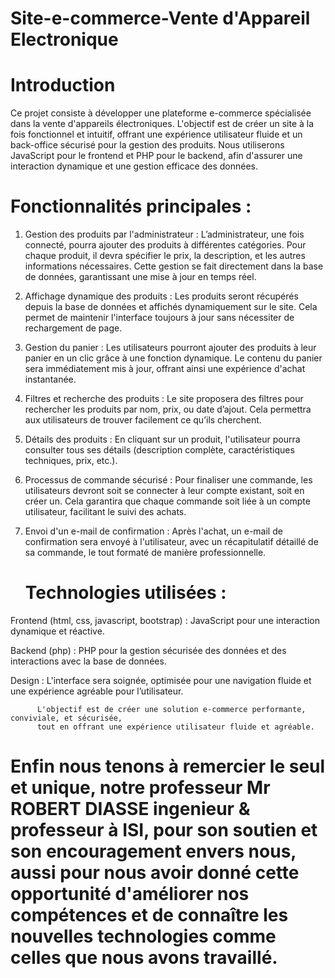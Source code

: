 # Site-e-commerce-Vente d'Appareil Electronique

# Introduction

Ce projet consiste à développer une plateforme e-commerce spécialisée dans la vente d'appareils électroniques. L'objectif est de créer un site à la fois fonctionnel et intuitif, offrant une expérience utilisateur fluide et un back-office sécurisé pour la gestion des produits. Nous utiliserons JavaScript pour le frontend et PHP pour le backend, afin d'assurer une interaction dynamique et une gestion efficace des données.

# Fonctionnalités principales :

1. Gestion des produits par l'administrateur : L’administrateur, une fois connecté, pourra ajouter des produits à différentes catégories. Pour chaque produit, il devra spécifier le prix, la description, et les autres informations nécessaires. Cette gestion se fait directement dans la base de données, garantissant une mise à jour en temps réel.


2. Affichage dynamique des produits : Les produits seront récupérés depuis la base de données et affichés dynamiquement sur le site. Cela permet de maintenir l'interface toujours à jour sans nécessiter de rechargement de page.


3. Gestion du panier : Les utilisateurs pourront ajouter des produits à leur panier en un clic grâce à une fonction dynamique. Le contenu du panier sera immédiatement mis à jour, offrant ainsi une expérience d'achat instantanée.


4. Filtres et recherche des produits : Le site proposera des filtres pour rechercher les produits par nom, prix, ou date d’ajout. Cela permettra aux utilisateurs de trouver facilement ce qu’ils cherchent.


5. Détails des produits : En cliquant sur un produit, l'utilisateur pourra consulter tous ses détails (description complète, caractéristiques techniques, prix, etc.).


6. Processus de commande sécurisé : Pour finaliser une commande, les utilisateurs devront soit se connecter à leur compte existant, soit en créer un. Cela garantira que chaque commande soit liée à un compte utilisateur, facilitant le suivi des achats.


7. Envoi d'un e-mail de confirmation : Après l'achat, un e-mail de confirmation sera envoyé à l'utilisateur, avec un récapitulatif détaillé de sa commande, le tout formaté de manière professionnelle.
   

   # Technologies utilisées :

Frontend (html, css, javascript, bootstrap) : JavaScript pour une interaction dynamique et réactive.

Backend (php) : PHP pour la gestion sécurisée des données et des interactions avec la base de données.

Design : L'interface sera soignée, optimisée pour une navigation fluide et une expérience agréable pour l’utilisateur.



          L'objectif est de créer une solution e-commerce performante, conviviale, et sécurisée,
          tout en offrant une expérience utilisateur fluide et agréable.


# Enfin nous tenons à remercier le seul et unique, notre professeur Mr ROBERT DIASSE ingenieur & professeur à ISI, pour son soutien et son encouragement envers nous, aussi pour nous avoir donné cette opportunité d'améliorer nos compétences et de connaître les nouvelles technologies comme celles que nous avons travaillé.





